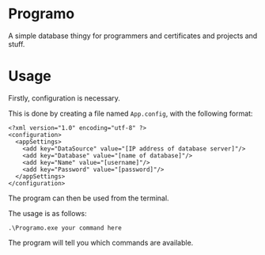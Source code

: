 # Programo

A simple database thingy for programmers and certificates and projects and stuff.

# Usage

Firstly, configuration is necessary.

This is done by creating a file named `App.config`, with the following format:

```
<?xml version="1.0" encoding="utf-8" ?>
<configuration>
  <appSettings>
    <add key="DataSource" value="[IP address of database server]"/>
    <add key="Database" value="[name of database]"/>
    <add key="Name" value="[username]"/>
    <add key="Password" value="[password]"/>
  </appSettings>
</configuration>
```

The program can then be used from the terminal.

The usage is as follows:

`.\Programo.exe your command here`

The program will tell you which commands are available.
